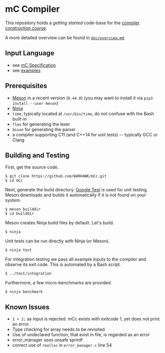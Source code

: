 # mC Compiler

This repository holds a *getting started* code-base for the [compiler construction course](https://github.com/W4RH4WK/UIBK-703602-Compiler-Construction).

A more detailed overview can be found in [`doc/overview.md`](doc/overview.md).

## Input Language

- see [mC Specification](https://github.com/W4RH4WK/UIBK-703602-Compiler-Construction/blob/master/mC_specification.md)
- see [examples](doc/examples)

## Prerequisites

- [Meson](http://mesonbuild.com/) in a recent version (`0.44.0`)
  (you may want to install it via `pip3 install --user meson`)
- [Ninja](https://ninja-build.org/)
- `time`, typically located at `/usr/bin/time`, do not confuse with the Bash built-in
- `flex` for generating the lexer
- `bison` for generating the parser
- a compiler supporting C11 (and C++14 for unit tests) -- typically GCC or Clang

## Building and Testing

First, get the source code.

    $ git clone https://github.com/W4RH4WK/mCc.git
    $ cd mCc

Next, generate the build directory.
[Google Test](https://github.com/google/googletest) is used for unit testing.
Meson downloads and builds it automatically if it is not found on your system.

    $ meson builddir
    $ cd builddir

Meson creates Ninja build files by default.
Let's build.

    $ ninja

Unit tests can be run directly with Ninja (or Meson).

    $ ninja test

For integration testing we pass all example inputs to the compiler and observe its exit code.
This is automated by a Bash script.

    $ ../test/integration

Furthermore, a few micro-benchmarks are provided.

    $ ninja benchmark

## Known Issues

- `1 + 2;` as input is rejected. mCc exists with exitcode 1, yet does not print an error.
- Type checking for array needs to be revisited
- Use of undeclared function, that exist in file, is regarded as an error
- error_manager uses unsafe sprintf
- correct use of `realloc` in `error_manager.c` line 54